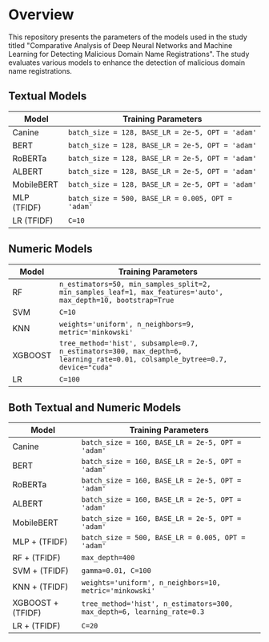 # Overview
This repository presents the parameters of the models used in the study titled "Comparative Analysis of Deep Neural Networks and Machine Learning for Detecting Malicious Domain Name Registrations". The study evaluates various models to enhance the detection of malicious domain name registrations. 

## Textual Models

| Model        | Training Parameters                                                                                        |
|--------------|-----------------------------------------------------------------------------------------------------------|
| Canine       | `batch_size = 128, BASE_LR = 2e-5, OPT = 'adam'`                                                            |
| BERT         | `batch_size = 128, BASE_LR = 2e-5, OPT = 'adam'`                                                            |
| RoBERTa      | `batch_size = 128, BASE_LR = 2e-5, OPT = 'adam'`                                                            |
| ALBERT       | `batch_size = 128, BASE_LR = 2e-5, OPT = 'adam'`                                                            |
| MobileBERT   | `batch_size = 128, BASE_LR = 2e-5, OPT = 'adam'`                                                            |
| MLP (TFIDF)  | `batch_size = 500, BASE_LR = 0.005, OPT = 'adam'`                                                           |
| LR (TFIDF)   | `C=10`                                                                                                    |

## Numeric Models

| Model    | Training Parameters                                                                                        |
|----------|-----------------------------------------------------------------------------------------------------------|
| RF       | `n_estimators=50, min_samples_split=2, min_samples_leaf=1, max_features='auto', max_depth=10, bootstrap=True` |
| SVM      | `C=10`                                                                                                    |
| KNN      | `weights='uniform', n_neighbors=9, metric='minkowski'`                                                    |
| XGBOOST  | `tree_method='hist', subsample=0.7, n_estimators=300, max_depth=6, learning_rate=0.01, colsample_bytree=0.7, device="cuda"` |
| LR       | `C=100`                                                                                                   |

## Both Textual and Numeric Models

| Model         | Training Parameters                                                                                        |
|---------------|-----------------------------------------------------------------------------------------------------------|
| Canine        | `batch_size = 160, BASE_LR = 2e-5, OPT = 'adam'`                                                            |
| BERT          | `batch_size = 160, BASE_LR = 2e-5, OPT = 'adam'`                                                            |
| RoBERTa       | `batch_size = 160, BASE_LR = 2e-5, OPT = 'adam'`                                                            |
| ALBERT        | `batch_size = 160, BASE_LR = 2e-5, OPT = 'adam'`                                                            |
| MobileBERT    | `batch_size = 160, BASE_LR = 2e-5, OPT = 'adam'`                                                            |
| MLP + (TFIDF) | `batch_size = 500, BASE_LR = 0.005, OPT = 'adam'`                                                           |
| RF + (TFIDF)  | `max_depth=400`                                                                                           |
| SVM + (TFIDF) | `gamma=0.01, C=100`                                                                                       |
| KNN + (TFIDF) | `weights='uniform', n_neighbors=10, metric='minkowski'`                                                    |
| XGBOOST + (TFIDF) | `tree_method='hist', n_estimators=300, max_depth=6, learning_rate=0.3`                                     |
| LR + (TFIDF)  | `C=20`                                                                                                    |
